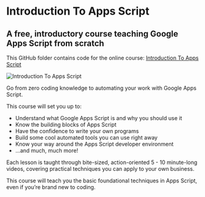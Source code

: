 # Introduction To Apps Script
## A free, introductory course teaching Google Apps Script from scratch

This GitHub folder contains code for the online course: [Introduction To Apps Script](https://courses.benlcollins.com/)

![Introduction To Apps Script](https://github.com/benlcollins/introductionToAppsScript/blob/main/AppsScript_Intro%20copy.jpg)

Go from zero coding knowledge to automating your work with Google Apps Script.

This course will set you up to:

* Understand what Google Apps Script is and why you should use it
* Know the building blocks of Apps Script
* Have the confidence to write your own programs
* Build some cool automated tools you can use right away
* Know your way around the Apps Script developer environment
* ...and much, much more!

Each lesson is taught through bite-sized, action-oriented 5 - 10 minute-long videos, covering practical techniques you can apply to your own business.

This course will teach you the basic foundational techniques in Apps Script, even if you’re brand new to coding. 
